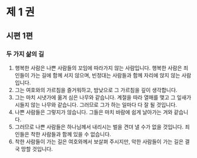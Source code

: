 # 제 1 권
## 시편 1편

### 두 가지 삶의 길

1. 행복한 사람은 나쁜 사람들의 꼬임에 따라가지 않는 사람입니다. 행복한 사람은 죄인들이 가는 길에 함께 서지 않으며, 빈정대는 사람들과 함께 자리에 앉지 않는 사람입니다.
2. 그는 여호와의 가르침을 즐거워하고, 밤낮으로 그 가르침을 깊이 생각합니다.
3. 그는 마치 시냇가에 옮겨 심은 나무와 같습니다. 계절을 따라 열매를 맺고 그 잎새가 시들지 않는 나무와 같습니다. 그러므로 그가 하는 일마다 다 잘 될 것입니다.
4. 나쁜 사람들은 그렇지가 않습니다. 그들은 마치 바람에 쉽게 날아가는 겨와 같습니다.
5. 그러므로 나쁜 사람들은 하나님께서 내리시는 벌을 견뎌 낼 수가 없을 것입니다. 죄인들은 착한 사람들과 함께 있을 수 없습니다.
6. 착한 사람들이 가는 길은 여호와께서 보살펴 주시지만, 악한 사람들이 가는 길은 결국 망할 것입니다.